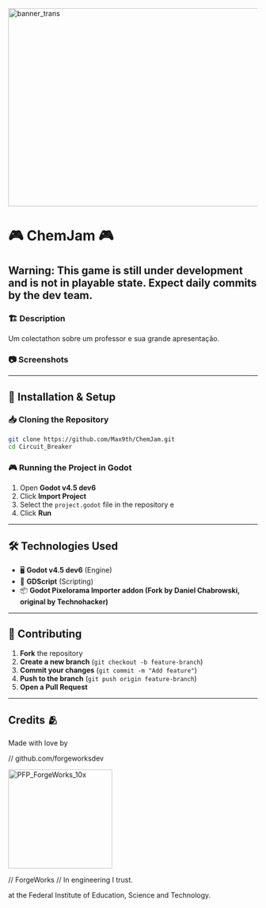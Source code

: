 <img width="800" height="400" alt="banner_trans" src="https://github.com/user-attachments/assets/a884e6af-cb28-4b9f-8a48-258ec260fa06" />


# 🎮 ChemJam 🎮

## Warning: This game is still under development and is not in playable state. Expect daily commits by the dev team.

### 🏗️ Description  
Um colectathon sobre um professor e sua grande apresentação.

### 📷 Screenshots  

---

## 🔧 Installation & Setup  

### 📥 Cloning the Repository  
```sh
git clone https://github.com/Max9th/ChemJam.git
cd Circuit_Breaker
```

### 🎮 Running the Project in Godot  
1. Open **Godot v4.5 dev6**  
2. Click **Import Project**  
3. Select the `project.godot` file in the repository  e 
4. Click **Run**  

---

## 🛠️ Technologies Used  
- 🖥️ **Godot v4.5 dev6** (Engine)  
- 🎨 **GDScript** (Scripting)  
- 📦 **Godot Pixelorama Importer addon (Fork by Daniel Chabrowski, original by Technohacker)**

---

## 🤝 Contributing  
1. **Fork** the repository  
2. **Create a new branch** (`git checkout -b feature-branch`)  
3. **Commit your changes** (`git commit -m "Add feature"`)  
4. **Push to the branch** (`git push origin feature-branch`)  
5. **Open a Pull Request**  

---

## Credits 🫂

Made with love by 

// github.com/forgeworksdev

<img width="210" height="200" alt="PFP_ForgeWorks_10x" src="https://github.com/user-attachments/assets/33a502ce-811c-4cbd-ab1e-de9681677f5b" />


// ForgeWorks
// In engineering I trust.

at the Federal Institute of Education, Science and Technology.
